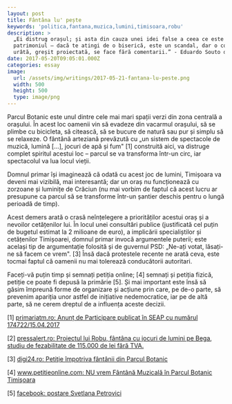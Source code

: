 ```yaml
---
layout: post
title: Fântâna lu' pește
keywords: 'politica,fantana,muzica,lumini,timisoara,robu'
description: >
  „Ei distrug orașul; și asta din cauza unei idei false a ceea ce este
  patrimoniul – dacă te atingi de o biserică, este un scandal, dar o construcție
  urâtă, greșit proiectată, se face fără comentarii.” - Eduardo Souto de Moura
date: 2017-05-20T09:05:01.000Z
categories: essay
image:
  url: /assets/img/writings/2017-05-21-fantana-lu-peste.png
  width: 500
  height: 500
  type: image/png
---
```


Parcul Botanic este unul dintre cele mai mari spații verzi din zona centrală a orașului. În acest loc oamenii vin să evadeze din vacarmul orașului, să se plimbe cu bicicleta, să citească, să se bucure de natură sau pur și simplu să se relaxeze. O fântână arteziană prevăzută cu „un sistem de spectacole de muzică, lumină [...], jocuri de apă și fum" [1] construită aici, va distruge complet spiritul acestui loc – parcul se va transforma într-un circ, iar spectacolul va lua locul vieții.

Domnul primar își imaginează că odată cu acest joc de lumini, Timișoara va deveni mai vizibilă, mai interesantă; dar un oraș nu funcționează cu zorzoane și luminițe de Crăciun (nu mai vorbim de faptul că acest lucru ar presupune ca parcul să se transforme într-un șantier deschis pentru o lungă perioadă de timp).

Acest demers arată o crasă neînțelegere a priorităților acestui oraș și a nevoilor cetățenilor lui. În locul unei consultări publice (justificată cel puțin de bugetul estimat la 2 milioane de euro), a implicării specialiștilor și cetățenilor Timișoarei, domnul primar invocă argumentele puterii; este același tip de argumentație folosită și de guvernul PSD: „Ne-ați votat, lăsați-ne să facem ce vrem". [3] Însă dacă protestele recente ne arată ceva, este tocmai faptul că oamenii nu mai tolerează conducătorii autoritari.

Faceți-vă puțin timp și semnați petiția online; [4] semnați și petiția fizică, petiție ce poate fi depusă la primărie [5]. Și mai important este însă să găsim împreună forme de organizare și acțiune prin care, pe de-o parte, să prevenim apariția unor astfel de inițiative nedemocratice, iar pe de altă parte, să ne cerem dreptul de a influența aceste decizii.

[1] [primariatm.ro: Anunț de Participare publicat în SEAP cu numărul 174722/15.04.2017](https://www.primariatm.ro/uploads/files/achizitii_publice_2017/Anunt_part_174722_15_04_2017.pdf)

[2] [pressalert.ro: Proiectul lui Robu, fântâna cu jocuri de lumini pe Bega, studiu de fezabilitate de 115.000 de lei fără TVA.](https://web.archive.org/web/20170528105717/http://www.pressalert.ro/2016/05/proiectul-lui-robu-fantana-cu-jocuri-de-lumini-pe-bega-studiu-de-fezabilitate-de-115-000-de-lei-fara-tva-ce-controversa-exista/)

[3] [digi24.ro: Petiţie împotriva fântânii din Parcul Botanic](https://www.digi24.ro/regional/727309-727309)

[4] [www.petitieonline.com: NU vrem Fântână Muzicală în Parcul Botanic Timişoara](https://www.petitieonline.com/nu_vrem_fantan_muzical_in_parcul_botanic_timioara#form)

[5] [facebook: postare Svetlana Petrovici](https://www.facebook.com/svetlana.petrovici/posts/10211567212508871?pnref=story)
